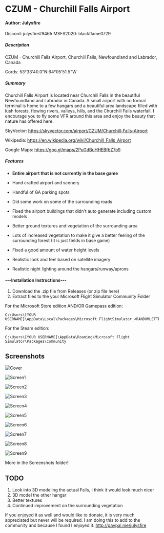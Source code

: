 # CZUM - Churchill Falls Airport
#### Author: Julysfire
Discord: julysfire#9465        MSFS2020: blackflame0729

##### Description
CZUM - Churchill Falls Airport, Churchill Falls, Newfoundland and Labrador, Canada

Cords: 53°33'40.0"N 64°05'51.5"W

##### Summary

Churchill Falls Airport is located near Churchill Falls in the beautiful Newfoundland and Labrador in Canada.  A small airport with no formal terminal is home to a few hangars and a beautiful area landscape filled with lush forests, flowing rivers, valleys, hills, and the Churchill Falls waterfall.  I encourage you to fly some VFR around this area and enjoy the beauty that nature has offered here.

SkyVector: <https://skyvector.com/airport/CZUM/Churchill-Falls-Airport>

Wikipedia: <https://en.wikipedia.org/wiki/Churchill_Falls_Airport>

Google Maps: <https://goo.gl/maps/2PuGdBuHHEBfbZ7o9>

##### Features

- **Entire airport that is not currently in the base game**

- Hand crafted airport and scenery
- Handful of GA parking spots
- Did some work on some of the surrounding roads
- Fixed the airport buildings that didn't auto generate including custom models
- Better ground textures and vegetation of the surrounding area
- Lots of increased vegetation to make it give a better feeling of the surrounding forest (It is just fields in base game)
- Fixed a good amount of water height levels
- Realistic look and feel based on satellite imagery
- Realistic night lighting around the hangars/runway/aprons

#### ---Installation Instructions---
1. Download the .zip file from Releases (or zip file here)
2. Extract files to the your Microsoft Flight Simulator Community Folder

For the Microsoft Store edition AND/OR Gamepass edition:

	C:\Users\[YOUR USERNAME]\AppData\Local\Packages\Microsoft.FlightSimulator_<RANDOMLETTERS>\LocalCache\Packages\Community
	
For the Steam edition:

	C:\Users\[YOUR USERNAME]\AppData\Roaming\Microsoft Flight Simulator\Packages\Community

## Screenshots

![Cover](Screenshots/cover.PNG)

![Screen1](Screenshots/d1.PNG)

![Screen2](Screenshots/d2.PNG)

![Screen3](Screenshots/d3.PNG)

![Screen4](Screenshots/d4.PNG)

![Screen5](Screenshots/d5.PNG)

![Screen6](Screenshots/d6.PNG)

![Screen7](Screenshots/d7.PNG)

![Screen8](Screenshots/d8.PNG)

![Screen9](Screenshots/d9.PNG)


More in the Screenshots folder!

## TODO

1. Look into 3D modeling the actual Falls, I think it would look much nicer
2. 3D model the other hangar
3. Better textures
4. Continued improvement on the surrounding vegetation


If you enjoyed it as well and would like to donate, it is very much appreciated but never will be required.  I am doing this to add to the community and because I found I enjoyed it.
http://paypal.me/julysfire